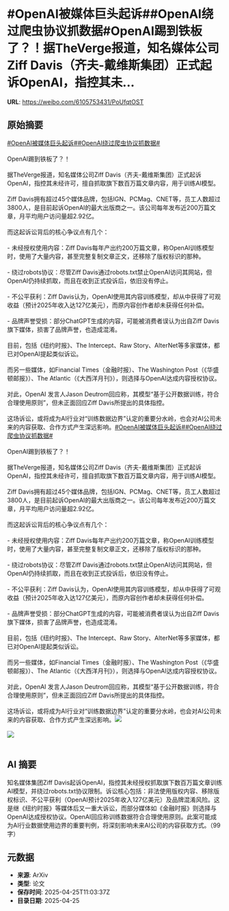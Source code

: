 # #OpenAI被媒体巨头起诉##OpenAI绕过爬虫协议抓数据#OpenAI踢到铁板了？！据TheVerge报道，知名媒体公司Ziff Davis（齐夫-戴维斯集团）正式起诉OpenAI，指控其未...

**URL**: https://weibo.com/6105753431/PoUfqtOST

## 原始摘要

<a href="https://m.weibo.cn/search?containerid=231522type%3D1%26t%3D10%26q%3D%23OpenAI%E8%A2%AB%E5%AA%92%E4%BD%93%E5%B7%A8%E5%A4%B4%E8%B5%B7%E8%AF%89%23&amp;extparam=%23OpenAI%E8%A2%AB%E5%AA%92%E4%BD%93%E5%B7%A8%E5%A4%B4%E8%B5%B7%E8%AF%89%23" data-hide=""><span class="surl-text">#OpenAI被媒体巨头起诉#</span></a><a href="https://m.weibo.cn/search?containerid=231522type%3D1%26t%3D10%26q%3D%23OpenAI%E7%BB%95%E8%BF%87%E7%88%AC%E8%99%AB%E5%8D%8F%E8%AE%AE%E6%8A%93%E6%95%B0%E6%8D%AE%23&amp;extparam=%23OpenAI%E7%BB%95%E8%BF%87%E7%88%AC%E8%99%AB%E5%8D%8F%E8%AE%AE%E6%8A%93%E6%95%B0%E6%8D%AE%23" data-hide=""><span class="surl-text">#OpenAI绕过爬虫协议抓数据#</span></a><br><br>OpenAI踢到铁板了？！<br><br>据TheVerge报道，知名媒体公司Ziff Davis（齐夫-戴维斯集团）正式起诉OpenAI，指控其未经许可，擅自抓取旗下数百万篇文章内容，用于训练AI模型。<br><br>Ziff Davis拥有超过45个媒体品牌，包括IGN、PCMag、CNET等，员工人数超过3800人，是目前起诉OpenAI的最大出版商之一。该公司每年发布近200万篇文章，月平均用户访问量超2.92亿。<br><br>而这起诉讼背后的核心争议点有几个：<br><br>- 未经授权使用内容：Ziff Davis每年产出约200万篇文章，称OpenAI训练模型时，使用了大量内容，甚至完整复制文章正文，还移除了版权标识的那种。<br><br>- 绕过robots协议：尽管Ziff Davis通过robots.txt禁止OpenAI访问其网站，但OpenAI仍持续抓取，而且在收到正式投诉后，依旧没有停止。<br><br>- 不公平获利：Ziff Davis认为，OpenAI使用其内容训练模型，却从中获得了可观收益（预计2025年收入达127亿美元），而原内容创作者却未获得任何补偿。<br><br>- 品牌声誉受损：部分ChatGPT生成的内容，可能被消费者误认为出自Ziff Davis旗下媒体，损害了品牌声誉，也造成混淆。<br><br>目前，包括《纽约时报》、The Intercept、Raw Story、AlterNet等多家媒体，都已对OpenAI提起类似诉讼。<br><br>而另一些媒体，如Financial Times（金融时报）、The Washington Post（《华盛顿邮报》）、The Atlantic（《大西洋月刊》），则选择与OpenAI达成内容授权协议。<br><br>对此，OpenAI 发言人Jason Deutrom回应称，其模型“基于公开数据训练，符合合理使用原则”，但未正面回应Ziff Davis所提出的具体指控。<br><br>这场诉讼，或将成为AI行业对“训练数据边界”认定的重要分水岭，也会对AI公司未来的内容获取、合作方式产生深远影响。<a href="https://m.weibo.cn/search?containerid=231522type%3D1%26t%3D10%26q%3D%23OpenAI%E8%A2%AB%E5%AA%92%E4%BD%93%E5%B7%A8%E5%A4%B4%E8%B5%B7%E8%AF%89%23&amp;extparam=%23OpenAI%E8%A2%AB%E5%AA%92%E4%BD%93%E5%B7%A8%E5%A4%B4%E8%B5%B7%E8%AF%89%23" data-hide=""><span class="surl-text">#OpenAI被媒体巨头起诉#</span></a><a href="https://m.weibo.cn/search?containerid=231522type%3D1%26t%3D10%26q%3D%23OpenAI%E7%BB%95%E8%BF%87%E7%88%AC%E8%99%AB%E5%8D%8F%E8%AE%AE%E6%8A%93%E6%95%B0%E6%8D%AE%23&amp;extparam=%23OpenAI%E7%BB%95%E8%BF%87%E7%88%AC%E8%99%AB%E5%8D%8F%E8%AE%AE%E6%8A%93%E6%95%B0%E6%8D%AE%23" data-hide=""><span class="surl-text">#OpenAI绕过爬虫协议抓数据#</span></a><br><br>OpenAI踢到铁板了？！<br><br>据TheVerge报道，知名媒体公司Ziff Davis（齐夫-戴维斯集团）正式起诉OpenAI，指控其未经许可，擅自抓取旗下数百万篇文章内容，用于训练AI模型。<br><br>Ziff Davis拥有超过45个媒体品牌，包括IGN、PCMag、CNET等，员工人数超过3800人，是目前起诉OpenAI的最大出版商之一。该公司每年发布近200万篇文章，月平均用户访问量超2.92亿。<br><br>而这起诉讼背后的核心争议点有几个：<br><br>- 未经授权使用内容：Ziff Davis每年产出约200万篇文章，称OpenAI训练模型时，使用了大量内容，甚至完整复制文章正文，还移除了版权标识的那种。<br><br>- 绕过robots协议：尽管Ziff Davis通过robots.txt禁止OpenAI访问其网站，但OpenAI仍持续抓取，而且在收到正式投诉后，依旧没有停止。<br><br>- 不公平获利：Ziff Davis认为，OpenAI使用其内容训练模型，却从中获得了可观收益（预计2025年收入达127亿美元），而原内容创作者却未获得任何补偿。<br><br>- 品牌声誉受损：部分ChatGPT生成的内容，可能被消费者误认为出自Ziff Davis旗下媒体，损害了品牌声誉，也造成混淆。<br><br>目前，包括《纽约时报》、The Intercept、Raw Story、AlterNet等多家媒体，都已对OpenAI提起类似诉讼。<br><br>而另一些媒体，如Financial Times（金融时报）、The Washington Post（《华盛顿邮报》）、The Atlantic（《大西洋月刊》），则选择与OpenAI达成内容授权协议。<br><br>对此，OpenAI 发言人Jason Deutrom回应称，其模型“基于公开数据训练，符合合理使用原则”，但未正面回应Ziff Davis所提出的具体指控。<br><br>这场诉讼，或将成为AI行业对“训练数据边界”认定的重要分水岭，也会对AI公司未来的内容获取、合作方式产生深远影响。<img style="" src="https://tvax1.sinaimg.cn/large/006Fd7o3gy1i0t5j25rmkj31400qok2y.jpg" referrerpolicy="no-referrer"><br><br><img style="" src="https://tvax2.sinaimg.cn/large/006Fd7o3gy1i0t5j14svdj314c19gna6.jpg" referrerpolicy="no-referrer"><br><br>

## AI 摘要

知名媒体集团Ziff Davis起诉OpenAI，指控其未经授权抓取旗下数百万篇文章训练AI模型，并绕过robots.txt协议限制。诉讼核心包括：非法使用版权内容、移除版权标识、不公平获利（OpenAI预计2025年收入127亿美元）及品牌混淆风险。这是继《纽约时报》等媒体后又一重大诉讼，而部分媒体如《金融时报》则选择与OpenAI达成授权协议。OpenAI回应称训练数据符合合理使用原则。此案可能成为AI行业数据使用边界的重要判例，将深刻影响未来AI公司的内容获取方式。（99字）

## 元数据

- **来源**: ArXiv
- **类型**: 论文
- **保存时间**: 2025-04-25T11:03:37Z
- **目录日期**: 2025-04-25
